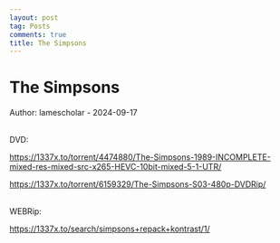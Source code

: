 ```yaml
---
layout: post
tag: Posts
comments: true
title: The Simpsons
---
```


# The Simpsons

Author: lamescholar - 2024-09-17
<br><br>

DVD:

<https://1337x.to/torrent/4474880/The-Simpsons-1989-INCOMPLETE-mixed-res-mixed-src-x265-HEVC-10bit-mixed-5-1-UTR/>

<https://1337x.to/torrent/6159329/The-Simpsons-S03-480p-DVDRip/>
<br><br>

WEBRip:

<https://1337x.to/search/simpsons+repack+kontrast/1/>